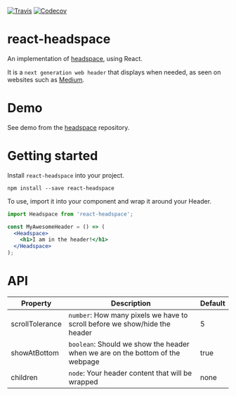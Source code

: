 [![Travis](https://img.shields.io/travis/newyork-anthonyng/react-headspace.svg)](https://travis-ci.org/newyork-anthonyng/react-headspace)
[![Codecov](https://img.shields.io/codecov/c/github/newyork-anthonyng/react-headspace.svg)](https://codecov.io/gh/newyork-anthonyng/react-headspace)

# react-headspace
An implementation of [headspace](https://github.com/gdub22/headspace), using React.

It is a `next generation web header` that displays when needed, as seen on websites such as [Medium](medium.com).

# Demo
See demo from the [headspace](https://github.com/gdub22/headspace) repository.

# Getting started
Install `react-headspace` into your project.
```shell
npm install --save react-headspace
```

To use, import it into your component and wrap it around your Header.
```jsx
import Headspace from 'react-headspace';

const MyAwesomeHeader = () => (
  <Headspace>
    <h1>I am in the header!</h1>
  </Headspace>
);
```

# API
| Property | Description | Default |
| --- | --- | --- |
| scrollTolerance | `number`: How many pixels we have to scroll before we show/hide the header | 5 |
| showAtBottom | `boolean`: Should we show the header when we are on the bottom of the webpage | true |
| children | `node`: Your header content that will be wrapped | none |
